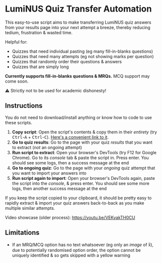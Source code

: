# LumiNUS Quiz Transfer Automation

This easy-to-use script aims to make transferring LumiNUS quiz answers from your results page into your next attempt a breeze, thereby reducing tedium, frustration & wasted time.

Helpful for:

- Quizzes that need individual pasting (eg many fill-in-blanks questions)
- Quizzes that need many attempts (eg not showing marks per question)
- Quizzes that randomly order their questions & answers
- Quizzes that are simply long

**Currently supports fill-in-blanks questions & MRQs.** MCQ support may come soon.

⚠️ Strictly not to be used for academic dishonesty!

## Instructions

You do not need to download/install anything or know how to code to use these scripts.

1. **Copy script**: Open the script's contents & copy them in their *entirety* (try <kbd>Ctrl</kbd>-<kbd>A</kbd> + <kbd>Ctrl</kbd>-<kbd>C</kbd>). [Here's a convenient link to it](https://raw.githubusercontent.com/Cloud7050/js-lumitransfer/master/script.js).
2. **Go to quiz results**: Go to the page with your quiz *results* that you want to extract (*not* an ongoing attempt)
3. **Run script to extract**: Open your browser's DevTools (try F12 for Google Chrome). Go to its *console* tab & paste the script in. Press enter. You should see some logs, then a success message at the end
4. **Go to ongoing quiz**: Go to the page with your *ongoing* quiz attempt that you want to import your answers into
5. **Run script again to import**: Open your browser's DevTools again, paste the script into the *console*, & press enter. You should see some more logs, then another success message at the end

If you keep the script copied to your clipboard, it should be pretty easy to rapidly extract & import your quiz answers back-to-back as you make multiple similar attempts.

Video showcase (older process): <https://youtu.be/VEKyakTH0CU>

## Limitations

- If an MRQ/MCQ option has no text whatsoever (eg only an *image* of x̅), due to potentially randomised option order, the option cannot be uniquely identified & so gets skipped with a yellow warning
